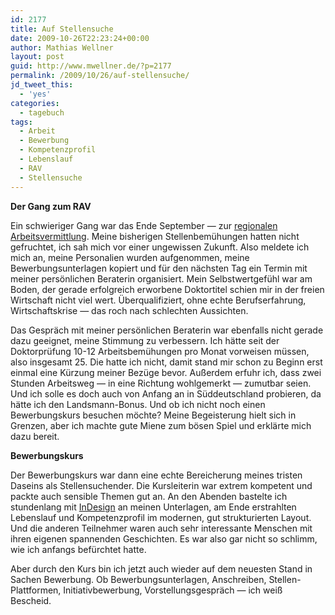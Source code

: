 ```yaml
---
id: 2177
title: Auf Stellensuche
date: 2009-10-26T22:23:24+00:00
author: Mathias Wellner
layout: post
guid: http://www.mwellner.de/?p=2177
permalink: /2009/10/26/auf-stellensuche/
jd_tweet_this:
  - 'yes'
categories:
  - tagebuch
tags:
  - Arbeit
  - Bewerbung
  - Kompetenzprofil
  - Lebenslauf
  - RAV
  - Stellensuche
---
```

**Der Gang zum RAV**

Ein schwieriger Gang war das Ende September &#8212; zur [regionalen Arbeitsvermittlung](http://www.treffpunkt-arbeit.ch/). Meine bisherigen Stellenbemühungen hatten nicht gefruchtet, ich sah mich vor einer ungewissen Zukunft. Also meldete ich mich an, meine Personalien wurden aufgenommen, meine Bewerbungsunterlagen kopiert und für den nächsten Tag ein Termin mit meiner persönlichen Beraterin organisiert. Mein Selbstwertgefühl war am Boden, der gerade erfolgreich erworbene Doktortitel schien mir in der freien Wirtschaft nicht viel wert. Überqualifiziert, ohne echte Berufserfahrung, Wirtschaftskrise &#8212; das roch nach schlechten Aussichten. 

Das Gespräch mit meiner persönlichen Beraterin war ebenfalls nicht gerade dazu geeignet, meine Stimmung zu verbessern. Ich hätte seit der Doktorprüfung 10-12 Arbeitsbemühungen pro Monat vorweisen müssen, also insgesamt 25. Die hatte ich nicht, damit stand mir schon zu Beginn erst einmal eine Kürzung meiner Bezüge bevor. Außerdem erfuhr ich, dass zwei Stunden Arbeitsweg &#8212; in eine Richtung wohlgemerkt &#8212; zumutbar seien. Und ich solle es doch auch von Anfang an in Süddeutschland probieren, da hätte ich den Landsmann-Bonus. Und ob ich nicht noch einen Bewerbungskurs besuchen möchte? Meine Begeisterung hielt sich in Grenzen, aber ich machte gute Miene zum bösen Spiel und erklärte mich dazu bereit. 

**Bewerbungskurs**

Der Bewerbungskurs war dann eine echte Bereicherung meines tristen Daseins als Stellensuchender. Die Kursleiterin war extrem kompetent und packte auch sensible Themen gut an. An den Abenden bastelte ich stundenlang mit [InDesign](http://www.adobe.com/products/indesign/) an meinen Unterlagen, am Ende erstrahlten Lebenslauf und Kompetenzprofil im modernen, gut strukturierten Layout. Und die anderen Teilnehmer waren auch sehr interessante Menschen mit ihren eigenen spannenden Geschichten. Es war also gar nicht so schlimm, wie ich anfangs befürchtet hatte. 

Aber durch den Kurs bin ich jetzt auch wieder auf dem neuesten Stand in Sachen Bewerbung. Ob Bewerbungsunterlagen, Anschreiben, Stellen-Plattformen, Initiativbewerbung, Vorstellungsgespräch &#8212; ich weiß Bescheid.